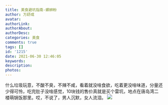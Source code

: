 ```yaml
---
title: 美食避坑指南-螺蛳粉
author: 万舒成
avatar: 
authorLink: 
authorAbout: 
authorDesc: 
categories: 美食
comments: true
tags: []
id: '1215'
date: 2021-06-30 12:46:05
keywords:
description:
photos:
---
```


什么垃圾玩意，不酸不臭，不辣不咸，看着就没啥食欲，吃着更没啥味道，分量还少得可怜，吃完肚子没啥感觉，10块钱的售价真就是买个雷坑，地点在唐岛湾二楼萌锅饭那里。哎，不说了，男人沉默，女人流泪。 ![](https://cdn.jsdelivr.net/gh/aiupc/drawingbed/img/QQ图片20210630124157-rotated-e1625028150791.jpg)